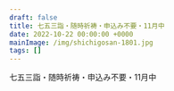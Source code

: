 ```yaml
---
draft: false
title: 七五三詣・随時祈祷・申込み不要・11月中
date: 2022-10-22 00:00:00 +0000
mainImage: /img/shichigosan-1801.jpg
tags: []
---
```

七五三詣・随時祈祷・申込み不要・11月中

<!--more-->

